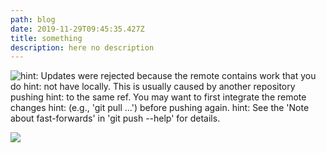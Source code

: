 ```yaml
---
path: blog
date: 2019-11-29T09:45:35.427Z
title: something
description: here no description
---
```

![hint: Updates were rejected because the remote contains work that you do hint: not have locally. This is usually caused by another repository pushing hint: to the same ref. You may want to first integrate the remote changes hint: (e.g., 'git pull ...') before pushing again. hint: See the 'Note about fast-forwards' in 'git push --help' for details.](/assets/benjamin-child-gwe0dlvd9e0-unsplash.jpg "company")

![](/assets/card-3-3-3.jpg)

